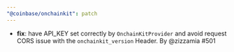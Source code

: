 ```yaml
---
"@coinbase/onchainkit": patch
---
```


- **fix**: have API_KEY set correctly by `OnchainKitProvider` and avoid request CORS issue with the `onchainkit_version` Header. By @zizzamia #501
